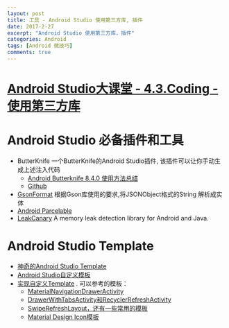 ```yaml
---
layout: post
title: 工具 - Android Studio 使用第三方库, 插件
date: 2017-2-27
excerpt: "Android Studio 使用第三方库，插件"
categories: Android
tags: [Android 微技巧]
comments: true
---
```


# [Android Studio大课堂 - 4.3.Coding - 使用第三方库](http://ask.android-studio.org/?/article/37)

# Android Studio 必备插件和工具

- ButterKnife 一个ButterKnife的Android Studio插件, 该插件可以让你手动生成上述注入代码
    - [Android Butterknife 8.4.0 使用方法总结](http://www.cnblogs.com/zhaoyanjun/p/6016341.html)
    - [Github](https://github.com/avast/android-butterknife-zelezny)
- [GsonFormat](https://github.com/zzz40500/GsonFormat) 根据Gson库使用的要求,将JSONObject格式的String 解析成实体
- [Android Parcelable](https://github.com/mcharmas/android-parcelable-intellij-plugin)
- [LeakCanary](https://github.com/square/leakcanary) A memory leak detection library for Android and Java. 

# Android Studio Template

- [神奇的Android Studio Template](http://mp.weixin.qq.com/s?__biz=MzAxMTI4MTkwNQ==&mid=2650820341&idx=1&sn=fa0b3094e1970989ffdff05c878ba53d&scene=4#wechat_redirect)
- [Android Studio自定义模板](http://blog.csdn.net/lmj623565791/article/details/51635533)
- [实现自定义Template](https://zhuanlan.zhihu.com/p/21301904#tipjar) . 可以参考的模板：
    - [MaterialNavigationDrawerActivity](https://github.com/kanytu/Android-studio-material-template)
    - [DrawerWithTabsActivity和RecyclerRefreshActivity](https://github.com/MontazzeStudio/android-studio-template)
    - [SwipeRefreshLayout，还有一些常用的模板](https://github.com/gabrielemariotti/AndroidStudioTemplate)
    - [Material Design Icon模板](https://github.com/intrications/material-design-icons-adt-template)